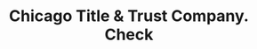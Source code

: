 ---
doi: 10.7916/D85X3N37
date_other: '1890'
date_other_textual: 1890-1899
form: printed ephemera
genre:
- Checks (bank checks)
name:
- Chicago Title & Trust Company
object_in_context_url: https://biggert.cul.columbia.edu/items/view/ave_biggert_01738
subject_hierarchical_geographic:
- Chicago, Illinois, United States
subject_name:
- Chicago Title & Trust Company
title: Chicago Title & Trust Company. Check
sort_title: Chicago Title & Trust Company. Check
call_number: ave_biggert_01738
coordinates:
- 41.83694444444445,-87.68472222222222
pid: ave_biggert_01738
identifiers: ave_biggert_01738
thumbnail: https://derivativo-3.library.columbia.edu/iiif/2/ldpd:490818/full/!256,256/0/native.jpg
permalink: /biggert/ave_biggert_01738/
layout: iiif-image-page
---